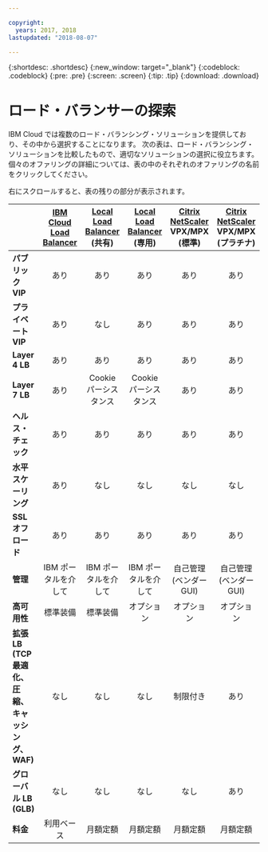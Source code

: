 ```yaml
---

copyright:
  years: 2017, 2018
lastupdated: "2018-08-07"

---
```


{:shortdesc: .shortdesc}
{:new_window: target="_blank"}
{:codeblock: .codeblock}
{:pre: .pre}
{:screen: .screen}
{:tip: .tip}
{:download: .download}

# ロード・バランサーの探索

IBM Cloud では複数のロード・バランシング・ソリューションを提供しており、その中から選択することになります。 次の表は、ロード・バランシング・ソリューションを比較したもので、適切なソリューションの選択に役立ちます。 個々のオファリングの詳細については、表の中のそれぞれのオファリングの名前をクリックしてください。 

右にスクロールすると、表の残りの部分が表示されます。


|        | [IBM Cloud Load Balancer](../../infrastructure/loadbalancer-service/getting-started.html#getting-started)| [Local Load Balancer](../../infrastructure/local-load-balancer/getting-started.html#getting-started) (共有)| [Local Load Balancer](../../infrastructure/local-load-balancer/getting-started.html#getting-started) (専用)| [Citrix NetScaler](../../infrastructure/citrix-netscaler-vpx/getting-started.html#getting-started-with-citrix-netscaler) VPX/MPX (標準)| [Citrix NetScaler](../../infrastructure/citrix-netscaler-vpx/getting-started.html#getting-started-with-citrix-netscaler) VPX/MPX (プラチナ) |
|------- | :------: | :------: | :------: | :------: | :------: |
|**パブリック VIP**|あり|あり|あり|あり|あり |
|**プライベート VIP**|あり|なし|あり|あり|あり |
|**Layer 4 LB**|あり|あり|あり|あり|あり |
|**Layer 7 LB**|あり|Cookie パーシスタンス|Cookie パーシスタンス|あり|あり |
|**ヘルス・チェック**|あり|あり|あり|あり|あり |
|**水平スケーリング**|あり|なし|なし|なし|なし |
|**SSL オフロード**|あり|あり|あり|あり|あり |
|**管理**|IBM ポータルを介して|IBM ポータルを介して|IBM ポータルを介して|自己管理 (ベンダー GUI)|自己管理 (ベンダー GUI) |
|**高可用性**|標準装備|標準装備|オプション|オプション|オプション |
|**拡張 LB (TCP 最適化、圧縮、キャッシング、WAF)**|なし|なし|なし|制限付き|あり |
|**グローバル LB (GLB)**|なし|なし|なし|なし|あり |
|**料金**|利用ベース|月額定額|月額定額|月額定額|月額定額 |
